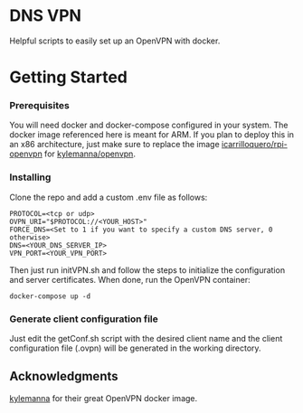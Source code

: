 # DNS VPN

Helpful scripts to easily set up an OpenVPN with docker.

# Getting Started

### Prerequisites

You will need docker and docker-compose configured in your system.
The docker image referenced here is meant for ARM. If you plan to deploy this in an x86 architecture, just make sure to replace the image [icarrilloquero/rpi-openvpn](https://hub.docker.com/r/icarrilloquero/rpi-openvpn) for [kylemanna/openvpn](https://hub.docker.com/r/kylemanna/openvpn/).

### Installing

Clone the repo and add a custom .env file as follows:

```
PROTOCOL=<tcp or udp>
OVPN_URI="$PROTOCOL://<YOUR_HOST>"
FORCE_DNS=<Set to 1 if you want to specify a custom DNS server, 0 otherwise>
DNS=<YOUR_DNS_SERVER_IP>
VPN_PORT=<YOUR_VPN_PORT>
```

Then just run initVPN.sh and follow the steps to initialize the configuration and server certificates. When done, run the OpenVPN container:

```
docker-compose up -d
```

### Generate client configuration file

Just edit the getConf.sh script with the desired client name and the client configuration file (.ovpn) will be generated in the working directory.

## Acknowledgments

[kylemanna](https://github.com/kylemanna/docker-openvpn) for their great OpenVPN docker image.
